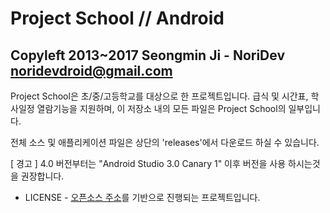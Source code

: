 Project School // Android
=====================================
Copyleft 2013~2017 Seongmin Ji - NoriDev <noridevdroid@gmail.com>
----------------------------------------------------------------------------------------------

Project School은 초/중/고등학교를 대상으로 한 프로젝트입니다.
급식 및 시간표, 학사일정 열람기능을 지원하며, 이 저장소 내의 모든 파일은 Project School의 일부입니다.


전체 소스 및 애플리케이션 파일은 상단의 'releases'에서 다운로드 하실 수 있습니다.

[ 경고 ] 4.0 버전부터는 "Android Studio 3.0 Canary 1" 이후 버전을 사용 하시는것을 권장합니다.


- LICENSE -
[오픈소스 주소](https://bitbucket.org/whdghks913/wondanghighschool)를 기반으로 진행되는 프로젝트입니다.
